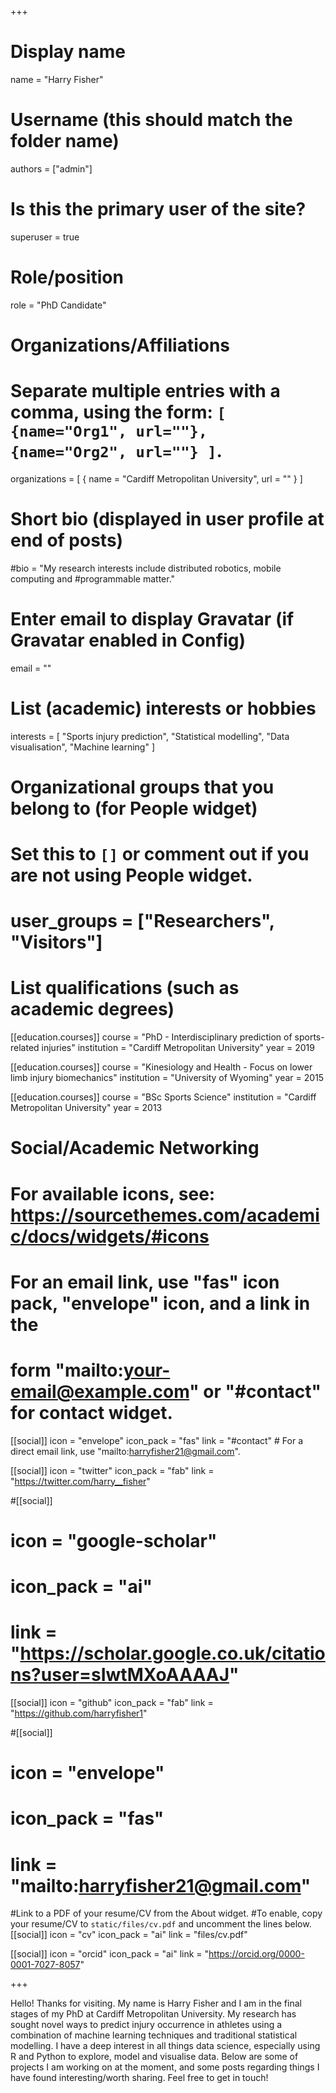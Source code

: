 +++
# Display name
name = "Harry Fisher"

# Username (this should match the folder name)
authors = ["admin"]

# Is this the primary user of the site?
superuser = true

# Role/position
role = "PhD Candidate"

# Organizations/Affiliations
#   Separate multiple entries with a comma, using the form: `[ {name="Org1", url=""}, {name="Org2", url=""} ]`.
organizations = [ { name = "Cardiff Metropolitan University", url = "" } ]

# Short bio (displayed in user profile at end of posts)
#bio = "My research interests include distributed robotics, mobile computing and #programmable matter."

# Enter email to display Gravatar (if Gravatar enabled in Config)
email = ""

# List (academic) interests or hobbies
interests = [
  "Sports injury prediction",
  "Statistical modelling",
  "Data visualisation",
  "Machine learning"
]

# Organizational groups that you belong to (for People widget)
#   Set this to `[]` or comment out if you are not using People widget.
# user_groups = ["Researchers", "Visitors"]

# List qualifications (such as academic degrees)
[[education.courses]]
  course = "PhD - Interdisciplinary prediction of sports-related injuries"
  institution = "Cardiff Metropolitan University"
  year = 2019

[[education.courses]]
  course = "Kinesiology and Health - Focus on lower limb injury biomechanics"
  institution = "University of Wyoming"
  year = 2015

[[education.courses]]
  course = "BSc Sports Science"
  institution = "Cardiff Metropolitan University"
  year = 2013

# Social/Academic Networking
# For available icons, see: https://sourcethemes.com/academic/docs/widgets/#icons
#   For an email link, use "fas" icon pack, "envelope" icon, and a link in the
#   form "mailto:your-email@example.com" or "#contact" for contact widget.

[[social]]
  icon = "envelope"
  icon_pack = "fas"
  link = "#contact"  # For a direct email link, use "mailto:harryfisher21@gmail.com".

[[social]]
  icon = "twitter"
  icon_pack = "fab"
  link = "https://twitter.com/harry__fisher"

#[[social]]
#  icon = "google-scholar"
#  icon_pack = "ai"
#  link = "https://scholar.google.co.uk/citations?user=sIwtMXoAAAAJ"

[[social]]
  icon = "github"
  icon_pack = "fab"
  link = "https://github.com/harryfisher1"

#[[social]]
#  icon = "envelope"
#  icon_pack = "fas"
#  link = "mailto:harryfisher21@gmail.com"

#Link to a PDF of your resume/CV from the About widget.
#To enable, copy your resume/CV to `static/files/cv.pdf` and uncomment the lines below.
[[social]]
  icon = "cv"
  icon_pack = "ai"
  link = "files/cv.pdf"
  
[[social]]
  icon = "orcid"
  icon_pack = "ai"
  link = "https://orcid.org/0000-0001-7027-8057"  

+++

Hello! Thanks for visiting. My name is Harry Fisher and I am in the final stages of my PhD at Cardiff Metropolitan University. My research has sought novel ways to predict injury occurrence in athletes using a combination of machine learning techniques and traditional statistical modelling. I have a deep interest in all things data science, especially using R and Python to explore, model and visualise data. Below are some of projects I am working on at the moment, and some posts regarding things I have found interesting/worth sharing. Feel free to get in touch!
